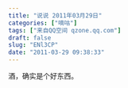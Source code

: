 ```yaml
---
title: "说说 2011年03月29日"
categories: ["嘀咕"]
tags: ["来自QQ空间 qzone.qq.com"]
draft: false
slug: "ENl3CP"
date: "2011-03-29 09:38:33"
---
```


酒，确实是个好东西。
